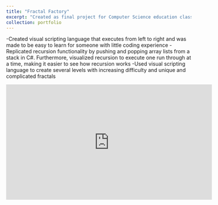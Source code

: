 ```yaml
---
title: "Fractal Factory"
excerpt: "Created as final project for Computer Science education class with the goal of helping students understand visually by creating fractals. Puzzle game where you use a visual scripting language to recreate fractals I have already made.<br/><img src='/images/FractalFactory.jpg'>"
collection: portfolio
---
```


-Created visual scripting language that executes from left to right and was made to be easy to learn for someone with little coding experience
-Replicated recursion functionality by pushing and popping array lists from a stack in C#. Furthermore, visualized recursion to execute one run through at a time, making it easier to see how recursion works
-Used visual scripting language to create several levels with increasing difficulty and unique and complicated fractals

<iframe width="560" height="315" src="https://www.youtube.com/embed/rO_X_q5e0X8" frameborder="0" allowfullscreen></iframe>


